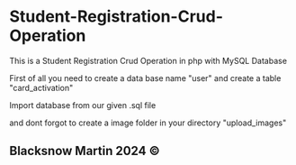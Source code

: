 # Student-Registration-Crud-Operation
This is a Student Registration Crud Operation in php with MySQL Database

First of all you need to create a data base name "user"
and create a table "card_activation"

Import database from our given .sql file

and dont forgot to create a image folder in your directory "upload_images"

## Blacksnow Martin 2024 ©
